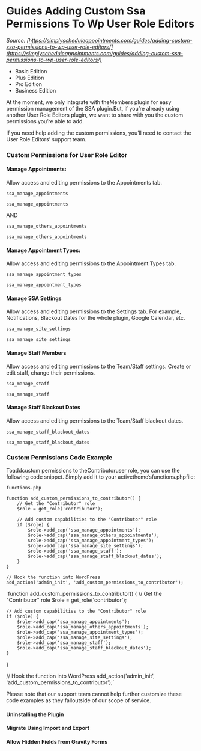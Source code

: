 # Guides Adding Custom Ssa Permissions To Wp User Role Editors


*Source: [https://simplyscheduleappointments.com/guides/adding-custom-ssa-permissions-to-wp-user-role-editors/](https://simplyscheduleappointments.com/guides/adding-custom-ssa-permissions-to-wp-user-role-editors/)*

- Basic Edition
- Plus Edition
- Pro Edition
- Business Edition

At the moment, we only integrate with theMembers plugin for easy permission management of the SSA plugin.But, if you’re already using another User Role Editors plugin, we want to share with you the custom permissions you’re able to add.

If you need help adding the custom permissions, you’ll need to contact the User Role Editors’ support team.

### Custom Permissions for User Role Editor

#### Manage Appointments:

Allow access and editing permissions to the Appointments tab.

```
ssa_manage_appointments
```

`ssa_manage_appointments`

AND

```
ssa_manage_others_appointments
```

`ssa_manage_others_appointments`

#### Manage Appointment Types:

Allow access and editing permissions to the Appointment Types tab.

```
ssa_manage_appointment_types
```

`ssa_manage_appointment_types`

#### Manage SSA Settings

Allow access and editing permissions to the Settings tab. For example, Notifications, Blackout Dates for the whole plugin, Google Calendar, etc.

```
ssa_manage_site_settings
```

`ssa_manage_site_settings`

#### Manage Staff Members

Allow access and editing permissions to the Team/Staff settings. Create or edit staff, change their permissions.

```
ssa_manage_staff
```

`ssa_manage_staff`

#### Manage Staff Blackout Dates

Allow access and editing permissions to the Team/Staff blackout dates.

```
ssa_manage_staff_blackout_dates
```

`ssa_manage_staff_blackout_dates`

### Custom Permissions Code Example

Toaddcustom permissions to theContributoruser role, you can use the following code snippet. Simply add it to your activetheme’sfunctions.phpfile:

`functions.php`

```
function add_custom_permissions_to_contributor() {
    // Get the "Contributor" role
    $role = get_role('contributor');
    
    // Add custom capabilities to the "Contributor" role
    if ($role) {
        $role->add_cap('ssa_manage_appointments');
        $role->add_cap('ssa_manage_others_appointments');
        $role->add_cap('ssa_manage_appointment_types');
        $role->add_cap('ssa_manage_site_settings');
        $role->add_cap('ssa_manage_staff');
        $role->add_cap('ssa_manage_staff_blackout_dates');
    }
}

// Hook the function into WordPress
add_action('admin_init', 'add_custom_permissions_to_contributor');
```

`function add_custom_permissions_to_contributor() {
    // Get the "Contributor" role
    $role = get_role('contributor');
    
    // Add custom capabilities to the "Contributor" role
    if ($role) {
        $role->add_cap('ssa_manage_appointments');
        $role->add_cap('ssa_manage_others_appointments');
        $role->add_cap('ssa_manage_appointment_types');
        $role->add_cap('ssa_manage_site_settings');
        $role->add_cap('ssa_manage_staff');
        $role->add_cap('ssa_manage_staff_blackout_dates');
    }
}

// Hook the function into WordPress
add_action('admin_init', 'add_custom_permissions_to_contributor');`

Please note that our support team cannot help further customize these code examples as they falloutside of our scope of service.

#### Uninstalling the Plugin

#### Migrate Using Import and Export

#### Allow Hidden Fields from Gravity Forms

